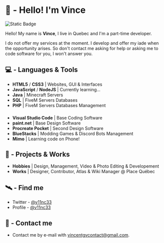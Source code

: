 # 💎 - Hello! I'm Vince
![Static Badge](https://img.shields.io/badge/%40v11nc33-1da1f2?logo=twitter&logoColor=white&link=https://twitter.com/v11nc33)

Hello! My name is **Vince**, I live in Quebec and I'm a part-time developer.

I do not offer my services at the moment. I develop and offer my iade when the opportunity arises. So don't contact me asking for help or asking me to code software for you, I won't answer you.

## 💻 - Languages & Tools
- **HTML5** / **CSS3** | Websites, GUI & Interfaces
- **JavaScript** / **NodeJS** | Currently learning...
- **Java** | Minecraft Servers
- **SQL** | FiveM Servers Databases
- **PHP** | FiveM Servers Databases Management
###
- **Visual Studio Code** | Base Coding Software
- **paint.net** | Base Design Software
- **Procreate Pocket** | Second Design Software
- **BlueStacks** | Modding Games & Discord Bots Management
- **Mimo** | Learning code on Phone!

## 💼 - Projects & Works
- **Hobbies** | Design, Management, Video & Photo Editing & Developement
- **Works** | Designer, Contributor, Atlas & Wiki Manager @ Place Québec

## 🛰️ - Find me

 - Twitter - [@v11nc33](https://twitter.com/v11nc33)
 - Profile - [@v11nc33](https://github.com/v11nc33)

## 📡 - Contact me
 - Contact me by e-mail with [vincentgvcontact@gmail.com](vincentgvcontact@gmail.com).
